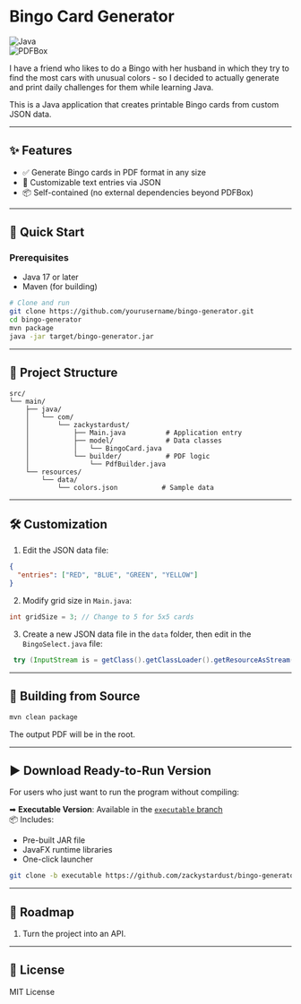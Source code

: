 # Bingo Card Generator

![Java](https://img.shields.io/badge/Java-17%2B-blue)  
![PDFBox](https://img.shields.io/badge/PDFBox-2.0.x-orange)

I have a friend who likes to do a Bingo with her husband in which they try to find the most cars with unusual colors - so I decided to actually generate and print daily challenges for them while learning Java.

This is a Java application that creates printable Bingo cards from custom JSON data.

---

## ✨ Features
- ✅ Generate Bingo cards in PDF format in any size
- 🎨 Customizable text entries via JSON
- 📦 Self-contained (no external dependencies beyond PDFBox)

---

## 🚀 Quick Start
### Prerequisites
- Java 17 or later
- Maven (for building)

```bash
# Clone and run  
git clone https://github.com/yourusername/bingo-generator.git  
cd bingo-generator  
mvn package  
java -jar target/bingo-generator.jar  
```

---

## 📂 Project Structure
```
src/  
└── main/  
    ├── java/  
    │   └── com/  
    │       └── zackystardust/  
    │           ├── Main.java          # Application entry  
    │           ├── model/             # Data classes  
    │           │   └── BingoCard.java  
    │           └── builder/           # PDF logic  
    │               └── PdfBuilder.java  
    └── resources/  
        └── data/  
            └── colors.json           # Sample data   
```
---

## 🛠️ Customization
1. Edit the JSON data file:
```json
{  
  "entries": ["RED", "BLUE", "GREEN", "YELLOW"]  
}  
```

2. Modify grid size in `Main.java`:
```java
int gridSize = 3; // Change to 5 for 5x5 cards  
```

3. Create a new JSON data file in the `data` folder, then edit in the `BingoSelect.java` file:
``` java
 try (InputStream is = getClass().getClassLoader().getResourceAsStream("data/yourFile.json"))
```

---

## 🔨 Building from Source
```bash
mvn clean package  
```  
The output PDF will be in the root.

---

## ▶️ Download Ready-to-Run Version

For users who just want to run the program without compiling:

➡ **Executable Version**: Available in the [`executable` branch](https://github.com/yourusername/bingo-generator/tree/executable)  
📦 Includes:
- Pre-built JAR file
- JavaFX runtime libraries
- One-click launcher

```bash
git clone -b executable https://github.com/zackystardust/bingo-generator.git
```

---

## 🎯 Roadmap
1. Turn the project into an API.

---

## 📜 License
MIT License  
